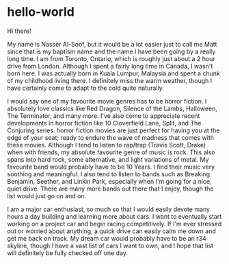 # hello-world
Hi there!

My name is Nasser Al-Soof, but it would be a lot easier just to call me Matt since that is my baptism name and the name I have been going by a really long time. I am from Toronto, Ontario, which is roughly just about a 2 hour drive from London. Although I spent a fairly long time in Canada, I wasn't born here. I was actually born in Kuala Lumpur, Malaysia and spent a chunk of my childhood living there. I definitely miss the warm weather, though I have certainly come to adapt to the cold quite naturally. 

I would say one of my favourite movie genres has to be horror fiction. I absolutely love classics like Red Dragon, Silence of the Lambs, Halloween, The Terminator, and many more. I've also come to appreciate recent developments in horror fiction like 10 Cloverfield Lane, Split, and The Conjuring series. horror fiction movies are just perfect for having you at the edge of your seat; ready to endure the wave of madness that comes with these movies. Although I tend to listen to rap/trap (Travis Scott, Drake) when with friends, my absolute favourite genre of music is rock. This also spans into hard rock, some alternative, and light variations of metal. My favourite band would probably have to be 10 Years. I find their music very soothing and meaningful. I also tend to listen to bands such as Breaking Benjamin, Seether, and Linkin Park, especially when I'm going for a nice, quiet drive. There are many more bands out there that I enjoy, though the list would just go on and on.

I am a major car enthusiast, so much so that I would easily devote many hours a day building and learning more about cars. I want to eventually start working on a project car and begin racing competitively. If I'm ever stressed out or worried about anything, a quick drive can easily calm me down and get me back on track. My dream car would probably have to be an r34 skyline, though I have a vast list of cars I want to own, and I hope that list will definitely be fully checked off one day.  
